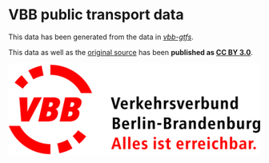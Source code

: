 # VBB public transport data

This data has been generated from the data in [*vbb-gtfs*](https:/github.com/derhuerst/vbb-gtfs).

This data as well as the [original source](http://daten.berlin.de/datensaetze/vbb-fahrplandaten-dezember-2016-bis-august-2017) has been **published as [CC BY 3.0](https://creativecommons.org/licenses/by/3.0/)**.

![VBB Verkehrsverbund Berlin-Brandenburg GmbH](vbb-logo.jpg)
